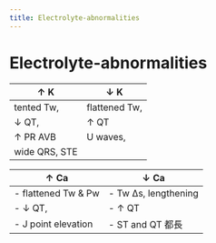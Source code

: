 ```yaml
---
title: Electrolyte-abnormalities
---
```


# Electrolyte-abnormalities

| ↑ K           | ↓ K           |
| ------------- | ------------- |
| tented Tw,    | flattened Tw, |
| ↓ QT,         | ↑ QT          |
| ↑ PR AVB      | U waves,      |
| wide QRS, STE |               |

| ↑ Ca                | ↓ Ca                 |
| ------------------- | -------------------- |
| - flattened Tw & Pw | - Tw ∆s, lengthening |
| - ↓ QT,             | - ↑ QT               |
| - J point elevation | - ST and QT 都長     |
